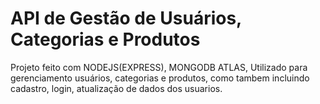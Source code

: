 # API de Gestão de Usuários, Categorias e Produtos

Projeto feito com NODEJS(EXPRESS), MONGODB ATLAS, Utilizado para gerenciamento usuários, categorias e produtos, como tambem incluindo cadastro, login, atualização de dados dos usuarios.
